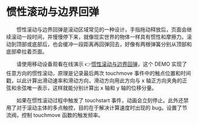 # 惯性滚动与边界回弹

&emsp;&emsp;惯性滚动与边界回弹是滚动区域常见的一种设计，手指拖动释放后，页面会继续滚动一段时间，并慢慢停下来，就像现实世界的物体一样具有惯性和摩擦力。滚动到顶部或底部后，也会缓冲一段距离再回弹回去，好像有两根弹簧分别从顶部和底部牵拉着页面。

&emsp;&emsp;请使用移动设备观看在线演示 👉[惯性滚动与边界回弹](http://cuihaojie.top/awesome-laboratory/2-惯性滚动与边界回弹/ '惯性滚动与边界回弹')，这个 DEMO 实现了任意方向的惯性滚动，原理是记录最后两次 touchmove 事件中的触点位置和时间戳，以此计算出滑动速率和滑动方向，滑动方向用此方向与 x 轴正方向夹角的正弦和余弦唯一表示，这样就能分别计算出 x 轴和 y 轴的位移分量。

&emsp;&emsp;如果在惯性滚动过程中触发了 touchstart 事件，动画会立刻停止。此外还禁用了对于滚动主体的多点触控，目的在于解决计算速度时出现的 bug。设置了节流阀，控制 touchmove 函数的触发频率。
